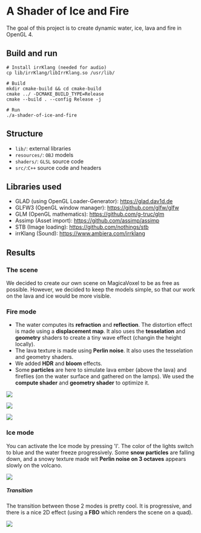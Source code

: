 # A Shader of Ice and Fire
The goal of this project is to create dynamic water, ice, lava and fire in OpenGL 4.


## Build and run
```shell=sh
# Install irrKlang (needed for audio)
cp lib/irrKlang/libIrrKlang.so /usr/lib/

# Build
mkdir cmake-build && cd cmake-build
cmake ../ -DCMAKE_BUILD_TYPE=Release
cmake --build . --config Release -j

# Run
./a-shader-of-ice-and-fire
```


## Structure
* `lib/`: external libraries
* `resources/`: `OBJ` models
* `shaders/`: `GLSL` source code
* `src/`:`C++` source code and headers


## Libraries used
* GLAD (using OpenGL Loader-Generator):
    https://glad.dav1d.de
* GLFW3 (OpenGL window manager):
    https://github.com/glfw/glfw
* GLM (OpenGL mathematics):
    https://github.com/g-truc/glm
* Assimp (Asset import):
    https://github.com/assimp/assimp
* STB (Image loading):
    https://github.com/nothings/stb
* irrKlang (Sound):
    https://www.ambiera.com/irrklang

## Results

### The scene
We decided to create our own scene on MagicaVoxel to be as free as possible.
However, we decided to keep the models simple, so that our work on the lava and ice would be more visible. 

### Fire mode
- The water computes its __refraction__ and __reflection__. The distortion effect is made using a __displacement map__. It also uses the __tesselation__ and __geometry__ shaders to create a tiny wave effect (changin the height locally).
- The lava texture is made using __Perlin noise__. It also uses the tesselation and geometry shaders.
- We added __HDR__ and __bloom__ effects.
- Some __particles__ are here to simulate lava ember (above the lava) and fireflies (on the water surface and gathered on the lamps). We used the __compute shader__ and __geometry shader__ to optimize it.

![](https://i.imgur.com/FZBX48l.jpg)

![](https://i.imgur.com/BGB5KOi.png)

![](https://i.imgur.com/joQEZlI.png)

### Ice mode
You can activate the Ice mode by pressing 'I'.
The color of the lights switch to blue and the water freeze progressively. 
Some __snow particles__ are falling down, and a snowy texture made wit __Perlin noise on 3 octaves__ appears slowly on the volcano.

![](https://i.imgur.com/k3wjo3y.jpg)


##### Transition
The transition between those 2 modes is pretty cool.
It is progressive, and there is a nice 2D effect (using a __FBO__ which renders the scene on a quad).

![](https://i.imgur.com/PBPU6B0.jpg)
